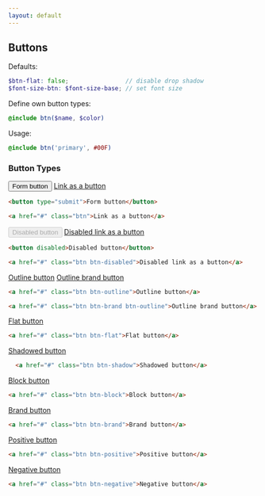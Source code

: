 ```yaml
---
layout: default
---
```


## Buttons

Defaults:

```scss
$btn-flat: false;                // disable drop shadow
$font-size-btn: $font-size-base; // set font size
```

Define own button types:

```scss
@include btn($name, $color)
```

Usage:

```scss
@include btn('primary', #00F)
```

### Button Types

<div class="example">
  <button type="submit">Form button</button> <a href="#" class="btn">Link as a button</a>
</div>

```html
<button type="submit">Form button</button>

<a href="#" class="btn">Link as a button</a>
```

<div class="example">
  <button disabled>Disabled button</button> <a href="#" class="btn btn-disabled">Disabled link as a button</a>
</div>

```html
<button disabled>Disabled button</button>

<a href="#" class="btn btn-disabled">Disabled link as a button</a>
```

<div class="example">
  <a href="#" class="btn btn-outline">Outline button</a> <a href="#" class="btn btn-blue btn-outline">Outline brand button</a>
</div>

```html
<a href="#" class="btn btn-outline">Outline button</a>

<a href="#" class="btn btn-brand btn-outline">Outline brand button</a>
```

<div class="example">
  <a href="#" class="btn btn-flat bg-aqua">Flat button</a>
</div>

```html
<a href="#" class="btn btn-flat">Flat button</a>
```

<div class="example">
  <a href="#" class="btn btn-shadow bg-aqua">Shadowed button</a>
</div>

```html
  <a href="#" class="btn btn-shadow">Shadowed button</a>
```

<div class="example">
  <a href="#" class="btn btn-block">Block button</a>
</div>

```html
<a href="#" class="btn btn-block">Block button</a>
```

<div class="example">
  <a href="#" class="btn btn-blue">Brand button</a>
</div>

```html
<a href="#" class="btn btn-brand">Brand button</a>
```

<div class="example">
  <a href="#" class="btn btn-positive">Positive button</a>
</div>

```html
<a href="#" class="btn btn-positive">Positive button</a>
```

<div class="example">
  <a href="#" class="btn btn-negative">Negative button</a>
</div>

```html
<a href="#" class="btn btn-negative">Negative button</a>
```
